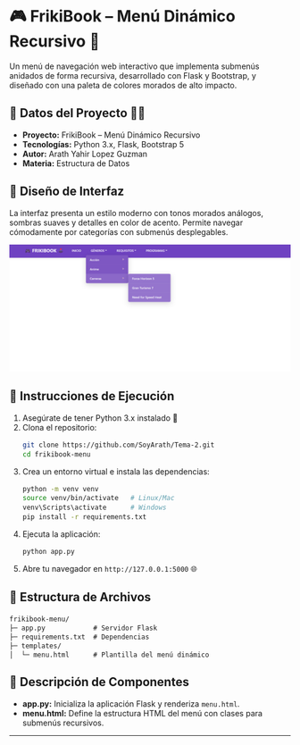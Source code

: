 # 🎮 FrikiBook – Menú Dinámico Recursivo 🚀

Un menú de navegación web interactivo que implementa submenús anidados de forma recursiva, desarrollado con Flask y Bootstrap, y diseñado con una paleta de colores morados de alto impacto.

## 📂 Datos del Proyecto 🧑‍💻

- **Proyecto:** FrikiBook – Menú Dinámico Recursivo
- **Tecnologías:** Python 3.x, Flask, Bootstrap 5
- **Autor:** Arath Yahir Lopez Guzman
- **Materia:** Estructura de Datos 

## 🎨 Diseño de Interfaz

La interfaz presenta un estilo moderno con tonos morados análogos, sombras suaves y detalles en color de acento. Permite navegar cómodamente por categorías con submenús desplegables.

![Interfaz](Interfaz.png)

&#x20;

## 🚀 Instrucciones de Ejecución

1. Asegúrate de tener Python 3.x instalado 🐍
2. Clona el repositorio:
   ```bash
   git clone https://github.com/SoyArath/Tema-2.git
   cd frikibook-menu
   ```
3. Crea un entorno virtual e instala las dependencias:
   ```bash
   python -m venv venv
   source venv/bin/activate   # Linux/Mac
   venv\Scripts\activate      # Windows
   pip install -r requirements.txt
   ```
4. Ejecuta la aplicación:
   ```bash
   python app.py
   ```
5. Abre tu navegador en `http://127.0.0.1:5000` 🌐

## 📁 Estructura de Archivos

```text
frikibook-menu/
├─ app.py            # Servidor Flask
├─ requirements.txt  # Dependencias
├─ templates/
│  └─ menu.html      # Plantilla del menú dinámico
```

## 📖 Descripción de Componentes

- **app.py:** Inicializa la aplicación Flask y renderiza `menu.html`.
- **menu.html:** Define la estructura HTML del menú con clases para submenús recursivos.
---
